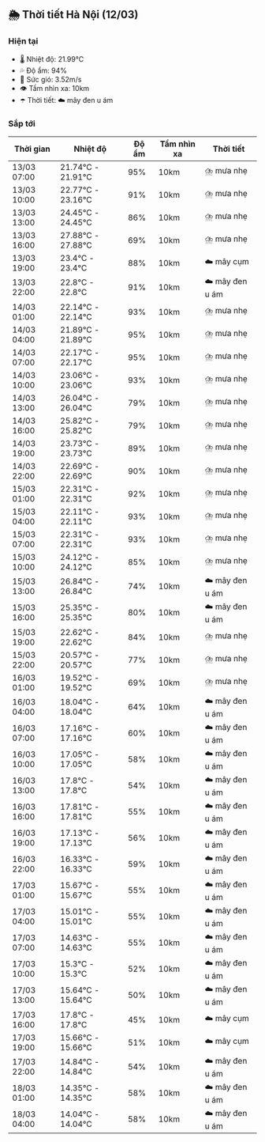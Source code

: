 ## 🌦️ Thời tiết Hà Nội (12/03)

### Hiện tại

- 🌡️ Nhiệt độ: 21.99℃
- 💦 Độ ẩm: 94%
- 💨 Sức gió: 3.52m/s
- 👁️ Tầm nhìn xa: 10km
- ☂️ Thời tiết: ☁️ mây đen u ám

### Sắp tới

| Thời gian | Nhiệt độ | Độ ẩm | Tầm nhìn xa | Thời tiết |
| --- | --- | --- | --- | --- |
| 13/03 07:00 | 21.74℃ - 21.91℃ | 95% | 10km | ⛈️ mưa nhẹ |
| 13/03 10:00 | 22.77℃ - 23.16℃ | 91% | 10km | ⛈️ mưa nhẹ |
| 13/03 13:00 | 24.45℃ - 24.45℃ | 86% | 10km | ⛈️ mưa nhẹ |
| 13/03 16:00 | 27.88℃ - 27.88℃ | 69% | 10km | ⛈️ mưa nhẹ |
| 13/03 19:00 | 23.4℃ - 23.4℃ | 88% | 10km | ☁️ mây cụm |
| 13/03 22:00 | 22.8℃ - 22.8℃ | 91% | 10km | ☁️ mây đen u ám |
| 14/03 01:00 | 22.14℃ - 22.14℃ | 93% | 10km | ⛈️ mưa nhẹ |
| 14/03 04:00 | 21.89℃ - 21.89℃ | 95% | 10km | ⛈️ mưa nhẹ |
| 14/03 07:00 | 22.17℃ - 22.17℃ | 95% | 10km | ⛈️ mưa nhẹ |
| 14/03 10:00 | 23.06℃ - 23.06℃ | 93% | 10km | ⛈️ mưa nhẹ |
| 14/03 13:00 | 26.04℃ - 26.04℃ | 79% | 10km | ⛈️ mưa nhẹ |
| 14/03 16:00 | 25.82℃ - 25.82℃ | 79% | 10km | ⛈️ mưa nhẹ |
| 14/03 19:00 | 23.73℃ - 23.73℃ | 89% | 10km | ⛈️ mưa nhẹ |
| 14/03 22:00 | 22.69℃ - 22.69℃ | 90% | 10km | ⛈️ mưa nhẹ |
| 15/03 01:00 | 22.31℃ - 22.31℃ | 92% | 10km | ⛈️ mưa nhẹ |
| 15/03 04:00 | 22.11℃ - 22.11℃ | 93% | 10km | ⛈️ mưa nhẹ |
| 15/03 07:00 | 22.31℃ - 22.31℃ | 93% | 10km | ⛈️ mưa nhẹ |
| 15/03 10:00 | 24.12℃ - 24.12℃ | 85% | 10km | ⛈️ mưa nhẹ |
| 15/03 13:00 | 26.84℃ - 26.84℃ | 74% | 10km | ☁️ mây đen u ám |
| 15/03 16:00 | 25.35℃ - 25.35℃ | 80% | 10km | ☁️ mây đen u ám |
| 15/03 19:00 | 22.62℃ - 22.62℃ | 84% | 10km | ⛈️ mưa nhẹ |
| 15/03 22:00 | 20.57℃ - 20.57℃ | 77% | 10km | ⛈️ mưa nhẹ |
| 16/03 01:00 | 19.52℃ - 19.52℃ | 69% | 10km | ⛈️ mưa nhẹ |
| 16/03 04:00 | 18.04℃ - 18.04℃ | 64% | 10km | ☁️ mây đen u ám |
| 16/03 07:00 | 17.16℃ - 17.16℃ | 60% | 10km | ☁️ mây đen u ám |
| 16/03 10:00 | 17.05℃ - 17.05℃ | 58% | 10km | ☁️ mây đen u ám |
| 16/03 13:00 | 17.8℃ - 17.8℃ | 54% | 10km | ☁️ mây đen u ám |
| 16/03 16:00 | 17.81℃ - 17.81℃ | 55% | 10km | ☁️ mây đen u ám |
| 16/03 19:00 | 17.13℃ - 17.13℃ | 56% | 10km | ☁️ mây đen u ám |
| 16/03 22:00 | 16.33℃ - 16.33℃ | 59% | 10km | ☁️ mây đen u ám |
| 17/03 01:00 | 15.67℃ - 15.67℃ | 55% | 10km | ☁️ mây đen u ám |
| 17/03 04:00 | 15.01℃ - 15.01℃ | 55% | 10km | ☁️ mây đen u ám |
| 17/03 07:00 | 14.63℃ - 14.63℃ | 55% | 10km | ☁️ mây đen u ám |
| 17/03 10:00 | 15.3℃ - 15.3℃ | 52% | 10km | ☁️ mây đen u ám |
| 17/03 13:00 | 15.64℃ - 15.64℃ | 50% | 10km | ☁️ mây đen u ám |
| 17/03 16:00 | 17.8℃ - 17.8℃ | 45% | 10km | ☁️ mây cụm |
| 17/03 19:00 | 15.66℃ - 15.66℃ | 51% | 10km | ☁️ mây cụm |
| 17/03 22:00 | 14.84℃ - 14.84℃ | 54% | 10km | ☁️ mây đen u ám |
| 18/03 01:00 | 14.35℃ - 14.35℃ | 58% | 10km | ☁️ mây đen u ám |
| 18/03 04:00 | 14.04℃ - 14.04℃ | 58% | 10km | ☁️ mây đen u ám |
